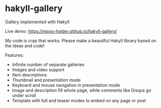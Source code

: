 # hakyll-gallery
Gallery implemented with Hakyll

Live demo: https://repos-holder.github.io/hakyll-gallery/

My code is crap that works. Please make a beautiful Hakyll library based on the ideas and code!

Features:
* Infinite number of separate galleries
* Images and video support
* Item descriptions
* Thumbnail and presentation mode
* Keyboard and mouse navigation in presentation mode
* Image and description fill whole page, while comments like Disqus go under scroll
* Template with full and teaser modes to embed on any page or post 
